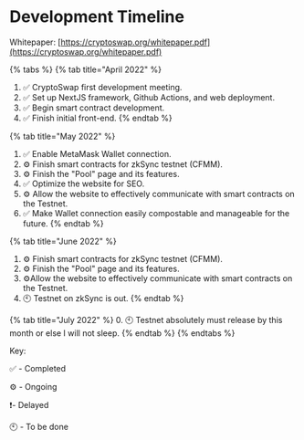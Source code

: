# Development Timeline

Whitepaper: [https://cryptoswap.org/whitepaper.pdf](https://cryptoswap.org/whitepaper.pdf)

{% tabs %}
{% tab title="April 2022" %}
1. ✅ CryptoSwap first development meeting.
2. ✅ Set up NextJS framework, Github Actions, and web deployment.
3. ✅ Begin smart contract development.
4. ✅ Finish initial front-end.&#x20;
{% endtab %}

{% tab title="May 2022" %}
1. ✅ Enable MetaMask Wallet connection.&#x20;
2. ⚙️ Finish smart contracts for zkSync testnet (CFMM).&#x20;
3. ⚙️ Finish the "Pool" page and its features.&#x20;
4. ✅ Optimize the website for SEO.&#x20;
5. ⚙️ Allow the website to effectively communicate with smart contracts on the Testnet.&#x20;
6. ✅ Make Wallet connection easily compostable and manageable for the future.&#x20;
{% endtab %}

{% tab title="June 2022" %}
1. ⚙️ Finish smart contracts for zkSync testnet (CFMM).&#x20;
2. ⚙️ Finish the "Pool" page and its features.&#x20;
3. ⚙️Allow the website to effectively communicate with smart contracts on the Testnet.
4. 🕙 Testnet on zkSync is out.&#x20;
{% endtab %}

{% tab title="July 2022" %}
0\. 🕙 Testnet absolutely must release by this month or else I will not sleep.&#x20;
{% endtab %}
{% endtabs %}

Key:

✅ - Completed&#x20;

⚙️ - Ongoing

❗️- Delayed

🕙 - To be done&#x20;
